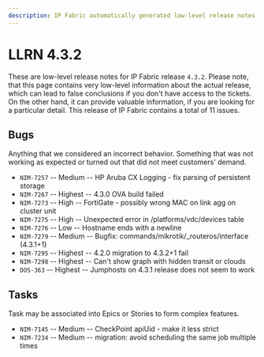 ```yaml
---
description: IP Fabric automatically generated low-level release notes for version 4.3.2.
---
```


# LLRN 4.3.2

These are low-level release notes for IP Fabric release `4.3.2`. Please note, that this page contains very low-level information about the actual release, which can lead to false conclusions if you don't have access to the tickets. On the other hand, it can provide valuable information, if you are looking for a particular detail. This release of IP Fabric contains a total of 11 issues.

## Bugs

Anything that we considered an incorrect behavior. Something that was not working as expected or turned out that did not meet customers' demand.

- `NIM-7257` -- Medium -- HP Aruba CX Logging - fix parsing of persistent storage
- `NIM-7267` -- Highest -- 4.3.0 OVA build failed
- `NIM-7273` -- High -- FortiGate - possibly wrong MAC on link agg on cluster unit
- `NIM-7275` -- High -- Unexpected error in /platforms/vdc/devices table
- `NIM-7276` -- Low -- Hostname ends with a newline
- `NIM-7279` -- Medium -- Bugfix: commands/mikrotik/_routeros/interface (4.3.1+1)
- `NIM-7295` -- Highest -- 4.2.0 migration to 4.3.2+1 fail
- `NIM-7298` -- Highest -- Can't show graph with hidden transit or clouds
- `DOS-363` -- Highest -- Jumphosts on 4.3.1 release does not seem to work

## Tasks

Task may be associated into Epics or Stories to form complex features.

- `NIM-7145` -- Medium -- CheckPoint apiUid - make it less strict
- `NIM-7234` -- Medium -- migration: avoid scheduling the same job multiple times
